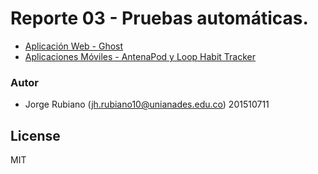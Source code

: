 # Reporte 03 - Pruebas automáticas.

* [Aplicación Web - Ghost]
* [Aplicaciones Móviles - AntenaPod y Loop Habit Tracker]

### Autor

* Jorge Rubiano (jh.rubiano10@unianades.edu.co) 201510711


License
----
MIT

[Aplicación Web - Ghost]:https://github.com/jhrubiano10/pruebas_automaticas/tree/master/reporte_03/aplicativo_web
[Aplicaciones Móviles - AntenaPod y Loop Habit Tracker]:https://github.com/jhrubiano10/pruebas_automaticas/tree/master/reporte_03/aplicaciones_moviles

